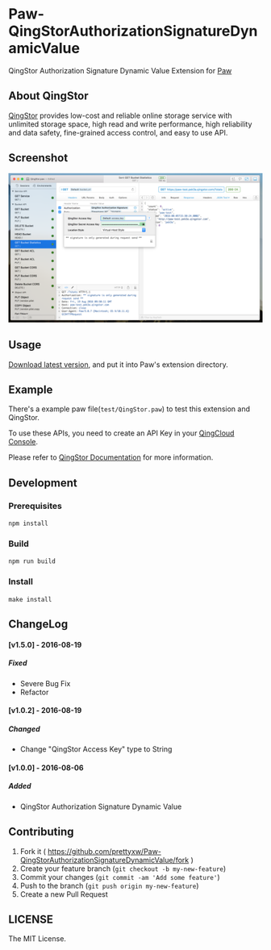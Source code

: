 # Paw-QingStorAuthorizationSignatureDynamicValue
QingStor Authorization Signature Dynamic Value Extension for [Paw](https://paw.cloud)

## About QingStor

[QingStor](https://docs.qingcloud.com/guide/object_storage.html) provides low-cost and reliable online storage service with unlimited storage space, high read and write performance, high reliability and data safety, fine-grained access control, and easy to use API.

## Screenshot

![Version 1.5.0](screenshots/version_1.5.0.png)

## Usage

[Download latest version](https://github.com/prettyxw/Paw-QingStorAuthorizationSignatureDynamicValue/releases), and put it into Paw's extension directory.

## Example

There's a example paw file(`test/QingStor.paw`) to test this extension and QingStor.

To use these APIs, you need to create an API Key in your [QingCloud Console](https://console.qingcloud.com/access_keys/).

Please refer to [QingStor Documentation](https://docs.qingcloud.com/qingstor/api/index.html)  for more information.

## Development

### Prerequisites

``` shell
npm install
```

### Build

``` shell
npm run build
```

### Install

``` shell
make install
```

## ChangeLog

#### [v1.5.0] - 2016-08-19
##### Fixed
- Severe Bug Fix
- Refactor

#### [v1.0.2] - 2016-08-19
##### Changed
- Change "QingStor Access Key" type to String

#### [v1.0.0] - 2016-08-06
##### Added
- QingStor Authorization Signature Dynamic Value

## Contributing

1. Fork it ( https://github.com/prettyxw/Paw-QingStorAuthorizationSignatureDynamicValue/fork )
2. Create your feature branch (`git checkout -b my-new-feature`)
3. Commit your changes (`git commit -am 'Add some feature'`)
4. Push to the branch (`git push origin my-new-feature`)
5. Create a new Pull Request


## LICENSE

The MIT License.
